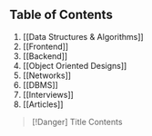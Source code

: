 ## Table of Contents

1. [[Data Structures & Algorithms]]
2. [[Frontend]]
3. [[Backend]]
4. [[Object Oriented Designs]]
5. [[Networks]]
6. [[DBMS]]
7. [[Interviews]]
8. [[Articles]]


> [!Danger] Title
> Contents

